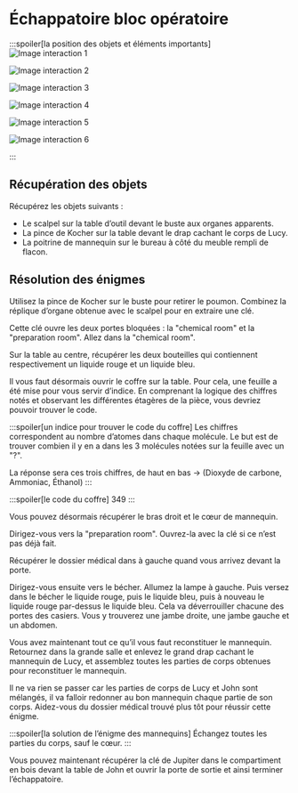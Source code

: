 # Échappatoire bloc opératoire

:::spoiler[la position des objets et éléments importants]
![Image interaction 1](/assets/jeu/999/guide/echappatoires/bloc_operatoire/interaction_1.webp)

![Image interaction 2](/assets/jeu/999/guide/echappatoires/bloc_operatoire/interaction_2.webp)

![Image interaction 3](/assets/jeu/999/guide/echappatoires/bloc_operatoire/interaction_3.webp)

![Image interaction 4](/assets/jeu/999/guide/echappatoires/bloc_operatoire/interaction_4.webp)

![Image interaction 5](/assets/jeu/999/guide/echappatoires/bloc_operatoire/interaction_5.webp)

![Image interaction 6](/assets/jeu/999/guide/echappatoires/bloc_operatoire/interaction_6.webp)

:::

## Récupération des objets

Récupérez les objets suivants :
- Le scalpel sur la table d’outil devant le buste aux organes apparents.
- La pince de Kocher sur la table devant le drap cachant le corps de Lucy.
- La poitrine de mannequin sur le bureau à côté du meuble rempli de flacon.

## Résolution des énigmes

Utilisez la pince de Kocher sur le buste pour retirer le poumon. Combinez la réplique d’organe obtenue avec le scalpel pour en extraire une clé.

Cette clé ouvre les deux portes bloquées : la "chemical room" et la "preparation room". Allez dans la "chemical room".

Sur la table au centre, récupérer les deux bouteilles qui contiennent respectivement un liquide rouge et un liquide bleu.

Il vous faut désormais ouvrir le coffre sur la table. Pour cela, une feuille a été mise pour vous servir d’indice. En comprenant la logique des chiffres notés et observant les différentes étagères de la pièce, vous devriez pouvoir trouver le code.

:::spoiler[un indice pour trouver le code du coffre]
Les chiffres correspondent au nombre d’atomes dans chaque molécule. Le but est de trouver combien il y en a dans les 3 molécules notées sur la feuille avec un "?".

La réponse sera ces trois chiffres, de haut en bas → (Dioxyde de carbone, Ammoniac, Éthanol)
:::
<br>

:::spoiler[le code du coffre]
349
:::

Vous pouvez désormais récupérer le bras droit et le cœur de mannequin.

Dirigez-vous vers la "preparation room". Ouvrez-la avec la clé si ce n’est pas déjà fait.

Récupérer le dossier médical dans à gauche quand vous arrivez devant la porte.

Dirigez-vous ensuite vers le bécher. Allumez la lampe à gauche. Puis versez dans le bécher le liquide rouge, puis le liquide bleu, puis à nouveau le liquide rouge par-dessus le liquide bleu. Cela va déverrouiller chacune des portes des casiers. Vous y trouverez une jambe droite, une jambe gauche et un abdomen.

Vous avez maintenant tout ce qu’il vous faut reconstituer le mannequin. Retournez dans la grande salle et enlevez le grand drap cachant le mannequin de Lucy, et assemblez toutes les parties de corps obtenues pour reconstituer le mannequin.

Il ne va rien se passer car les parties de corps de Lucy et John sont mélangés, il va falloir redonner au bon mannequin chaque partie de son corps. Aidez-vous du dossier médical trouvé plus tôt pour réussir cette énigme.

:::spoiler[la solution de l’énigme des mannequins]
Échangez toutes les parties du corps, sauf le cœur.
:::

Vous pouvez maintenant récupérer la clé de Jupiter dans le compartiment en bois devant la table de John et ouvrir la porte de sortie et ainsi terminer l’échappatoire.
